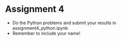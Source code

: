 # Assignment 4

* Do the Python problems and submit your results in assignment4_python.ipynb
* Remember to include your name!
